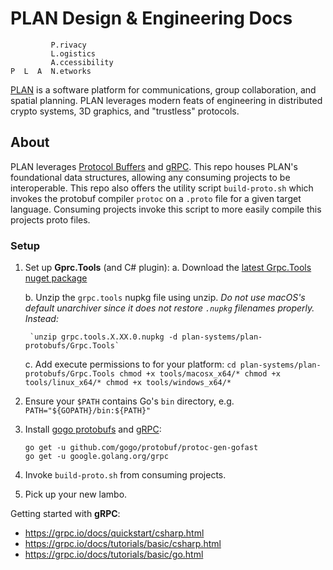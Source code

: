 # PLAN Design & Engineering Docs

```
         P.rivacy
         L.ogistics
         A.ccessibility
P  L  A  N.etworks
```

[PLAN](http://plan-systems.org) is a software platform for communications, group collaboration, and spatial planning. PLAN leverages modern feats of engineering in distributed crypto systems, 3D graphics, and "trustless" protocols. 


## About

PLAN leverages [Protocol Buffers](https://developers.google.com/protocol-buffers/) and [gRPC](https://grpc.io/).  This repo houses PLAN's foundational data structures, allowing any consuming projects to be interoperable.  This repo also offers the utility script `build-proto.sh` which invokes the protobuf compiler `protoc` on a `.proto` file for a given target language.  Consuming projects invoke this script to more easily compile this projects proto files.


### Setup

1. Set up **Gprc.Tools** (and C# plugin):
    a. Download the [latest Grpc.Tools nuget package](https://www.nuget.org/packages/Grpc.Tools/)
      
    b. Unzip the `grpc.tools` nupkg file using unzip.  _Do not use macOS's default unarchiver since it does not restore `.nupkg` filenames properly. Instead:_
    
        `unzip grpc.tools.X.XX.0.nupkg -d plan-systems/plan-protobufs/Grpc.Tools`        
                
    c. Add execute permissions to for your platform:
        ```
        cd plan-systems/plan-protobufs/Grpc.Tools
        chmod +x tools/macosx_x64/*
        chmod +x tools/linux_x64/*
        chmod +x tools/windows_x64/*
        ```
       
2. Ensure your `$PATH` contains Go's `bin` directory, e.g. `PATH="${GOPATH}/bin:${PATH}"`

3. Install [gogo protobufs](https://github.com/gogo/protobuf/) and [gRPC](https://grpc.io/):

    ```
    go get -u github.com/gogo/protobuf/protoc-gen-gofast
    go get -u google.golang.org/grpc
    ```

4. Invoke `build-proto.sh` from consuming projects.

5. Pick up your new lambo.


Getting started with **gRPC**:
   * https://grpc.io/docs/quickstart/csharp.html
   * https://grpc.io/docs/tutorials/basic/csharp.html
   * https://grpc.io/docs/tutorials/basic/go.html


